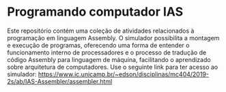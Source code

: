 # Programando computador IAS
Este repositório contém uma coleção de atividades relacionados à programação em linguagem Assembly.
O simulador possibilita a montagem e execução de programas, oferecendo uma forma de entender o funcionamento interno de processadores e o processo de tradução de código Assembly para linguagem de máquina, facilitando o aprendizado sobre arquitetura de computadores.
Use o seguinte link para ter acesso ao simulador: https://www.ic.unicamp.br/~edson/disciplinas/mc404/2019-2s/ab/IAS-Assembler/assembler.html

